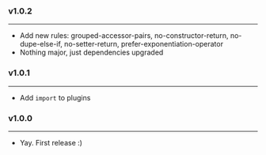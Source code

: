 ### v1.0.2

---

- Add new rules: grouped-accessor-pairs, no-constructor-return, no-dupe-else-if, no-setter-return, prefer-exponentiation-operator
- Nothing major, just dependencies upgraded

### v1.0.1

---

- Add `import` to plugins

### v1.0.0

---

- Yay. First release :)
